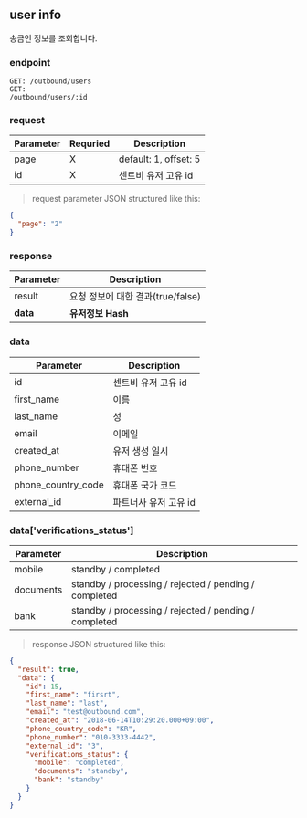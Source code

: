 ## user info

송금인 정보를 조회합니다.

### endpoint
<code>GET: /outbound/users</code><br/>
<code>GET: /outbound/users/:id</code>

### request
Parameter | Requried | Description
--------- | ------- | -----------
page |X| default: 1, offset: 5
id |X| 센트비 유저 고유 id

> request parameter JSON structured like this:

```json
{
  "page": "2"
}
```

### response
Parameter | Description
--------- | -----------
result | 요청 정보에 대한 결과(true/false)
**data** | **유저정보 Hash**

### data
Parameter | Description
--------- | -----------
id | 센트비 유저 고유 id
first_name | 이름
last_name | 성
email | 이메일
created_at | 유저 생성 일시
phone_number | 휴대폰 번호
phone_country_code | 휴대폰 국가 코드
external_id | 파트너사 유저 고유 id

### data['verifications_status']
Parameter | Description
--------- | -----------
mobile | standby / completed
documents | standby / processing / rejected / pending / completed
bank | standby / processing / rejected / pending / completed

> response JSON structured like this:

```json
{
  "result": true,
  "data": {
    "id": 15,
    "first_name": "firsrt",
    "last_name": "last",
    "email": "test@outbound.com",
    "created_at": "2018-06-14T10:29:20.000+09:00",
    "phone_country_code": "KR",
    "phone_number": "010-3333-4442",
    "external_id": "3",
    "verifications_status": {
      "mobile": "completed",
      "documents": "standby",
      "bank": "standby"
    }
  }
}
```
